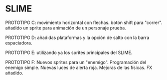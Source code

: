 # SLIME

PROTOTIPO C:
  movimiento horizontal con  flechas.
  botón shift para "correr".
  añadido un sprite para animación de un personaje prueba.

PROTOTIPO D:
  añadidas plataformas y la opción de salto con la barra espaciadora.

PROTOTIPO E:
  utilizando ya los sprites principales del SLIME.
  
PROTOTIPO F:
  Nuevos sprites para un "enemigo".
  Programación del enemigo simple.
  Nuevas luces de alerta roja.
  Mejoras de las físicas.
  FX añadido.
